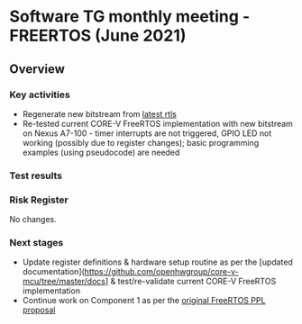 # Software TG monthly meeting - FREERTOS (June 2021)
## Overview

### Key activities
* Regenerate new bitstream from [latest rtls](https://github.com/openhwgroup/core-v-mcu/tree/master/rtl)
* Re-tested current CORE-V FreeRTOS implementation with new bitstream on Nexus
A7-100 - timer interrupts are not triggered, GPIO LED not working (possibly due
to register changes); basic programming examples (using pseudocode) are needed

### Test results
### Risk Register

No changes.

### Next stages
* Update register definitions & hardware setup routine as per the
[updated documentation](https://github.com/openhwgroup/core-v-mcu/tree/master/docs] &
test/re-validate current CORE-V FreeRTOS implementation
* Continue work on Component 1 as per the [original FreeRTOS PPL
  proposal](https://github.com/openhwgroup/core-v-docs/blob/master/program/core-v-free-rtos-ppl.md)
